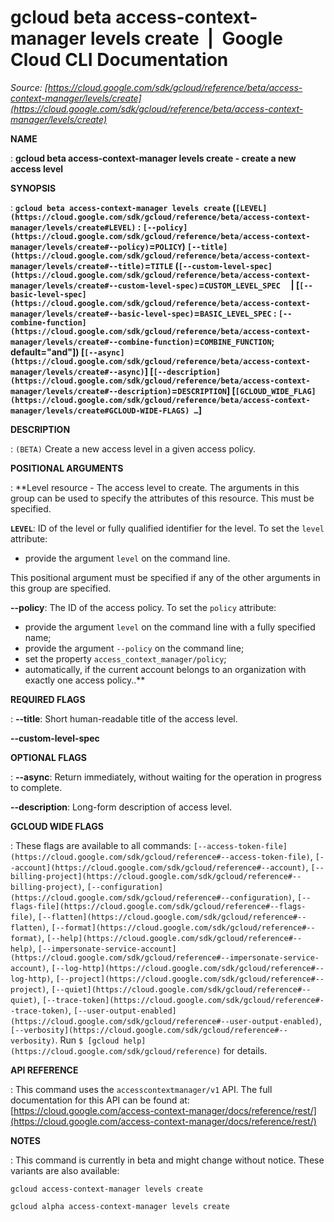 # gcloud beta access-context-manager levels create  |  Google Cloud CLI Documentation

*Source: [https://cloud.google.com/sdk/gcloud/reference/beta/access-context-manager/levels/create](https://cloud.google.com/sdk/gcloud/reference/beta/access-context-manager/levels/create)*

**NAME**

: **gcloud beta access-context-manager levels create - create a new access level**

**SYNOPSIS**

: **`gcloud beta access-context-manager levels create` (`[LEVEL](https://cloud.google.com/sdk/gcloud/reference/beta/access-context-manager/levels/create#LEVEL)` : `[--policy](https://cloud.google.com/sdk/gcloud/reference/beta/access-context-manager/levels/create#--policy)`=`POLICY`) `[--title](https://cloud.google.com/sdk/gcloud/reference/beta/access-context-manager/levels/create#--title)`=`TITLE` (`[--custom-level-spec](https://cloud.google.com/sdk/gcloud/reference/beta/access-context-manager/levels/create#--custom-level-spec)`=`CUSTOM_LEVEL_SPEC`     | [`[--basic-level-spec](https://cloud.google.com/sdk/gcloud/reference/beta/access-context-manager/levels/create#--basic-level-spec)`=`BASIC_LEVEL_SPEC` : `[--combine-function](https://cloud.google.com/sdk/gcloud/reference/beta/access-context-manager/levels/create#--combine-function)`=`COMBINE_FUNCTION`; default="and"]) [`[--async](https://cloud.google.com/sdk/gcloud/reference/beta/access-context-manager/levels/create#--async)`] [`[--description](https://cloud.google.com/sdk/gcloud/reference/beta/access-context-manager/levels/create#--description)`=`DESCRIPTION`] [`[GCLOUD_WIDE_FLAG](https://cloud.google.com/sdk/gcloud/reference/beta/access-context-manager/levels/create#GCLOUD-WIDE-FLAGS) …`]**

**DESCRIPTION**

: `(BETA)` Create a new access level in a given access policy.

**POSITIONAL ARGUMENTS**

: **Level resource - The access level to create. The arguments in this group can be
used to specify the attributes of this resource.
This must be specified.

**`LEVEL`**:
ID of the level or fully qualified identifier for the level.
To set the `level` attribute:

- provide the argument `level` on the command line.

This positional argument must be specified if any of the other arguments in this
group are specified.

**--policy**:
The ID of the access policy.
To set the `policy` attribute:

- provide the argument `level` on the command line with a fully
specified name;
- provide the argument `--policy` on the command line;
- set the property `access_context_manager/policy`;
- automatically, if the current account belongs to an organization with exactly
one access policy..**

**REQUIRED FLAGS**

: **--title**:
Short human-readable title of the access level.

**--custom-level-spec**

**OPTIONAL FLAGS**

: **--async**:
Return immediately, without waiting for the operation in progress to complete.

**--description**:
Long-form description of access level.

**GCLOUD WIDE FLAGS**

: These flags are available to all commands: `[--access-token-file](https://cloud.google.com/sdk/gcloud/reference#--access-token-file)`,
`[--account](https://cloud.google.com/sdk/gcloud/reference#--account)`, `[--billing-project](https://cloud.google.com/sdk/gcloud/reference#--billing-project)`,
`[--configuration](https://cloud.google.com/sdk/gcloud/reference#--configuration)`,
`[--flags-file](https://cloud.google.com/sdk/gcloud/reference#--flags-file)`,
`[--flatten](https://cloud.google.com/sdk/gcloud/reference#--flatten)`, `[--format](https://cloud.google.com/sdk/gcloud/reference#--format)`, `[--help](https://cloud.google.com/sdk/gcloud/reference#--help)`, `[--impersonate-service-account](https://cloud.google.com/sdk/gcloud/reference#--impersonate-service-account)`,
`[--log-http](https://cloud.google.com/sdk/gcloud/reference#--log-http)`,
`[--project](https://cloud.google.com/sdk/gcloud/reference#--project)`, `[--quiet](https://cloud.google.com/sdk/gcloud/reference#--quiet)`, `[--trace-token](https://cloud.google.com/sdk/gcloud/reference#--trace-token)`, `[--user-output-enabled](https://cloud.google.com/sdk/gcloud/reference#--user-output-enabled)`,
`[--verbosity](https://cloud.google.com/sdk/gcloud/reference#--verbosity)`.
Run `$ [gcloud help](https://cloud.google.com/sdk/gcloud/reference)` for details.

**API REFERENCE**

: This command uses the `accesscontextmanager/v1` API. The full
documentation for this API can be found at: [https://cloud.google.com/access-context-manager/docs/reference/rest/](https://cloud.google.com/access-context-manager/docs/reference/rest/)

**NOTES**

: This command is currently in beta and might change without notice. These
variants are also available:

```
gcloud access-context-manager levels create
```

```
gcloud alpha access-context-manager levels create
```